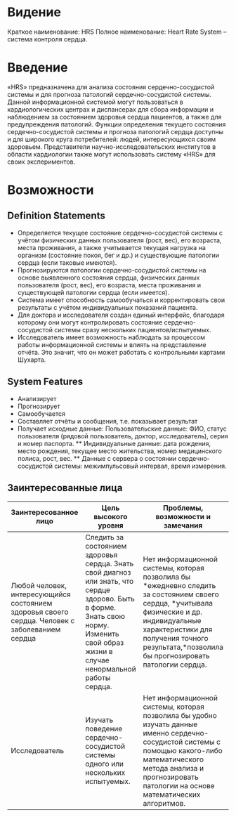 # Видение
Краткое наименование: HRS
Полное наименование: Heart Rate System – система контроля сердца.
# Введение
«HRS» предназначена для анализа состояния сердечно-сосудистой системы и для прогноза патологий сердечно-сосудистой системы. Данной информационной системой могут пользоваться в кардиологических центрах и диспансерах для сбора информации и наблюдением за состоянием здоровья сердца пациентов, а также для предупреждения патологий. Функции определения текущего состояния сердечно-сосудистой системы и прогноза патологий сердца доступны и для широкого круга потребителей: людей, интересующихся своим здоровьем. Представители научно-исследовательских институтов в области кардиологии также могут использовать систему «HRS» для своих экспериментов.
# Возможности
## Definition Statements
*	Определяется текущее состояние сердечно-сосудистой системы с учётом физических данных пользователя (рост, вес), его возраста, места проживания, а также учитывается текущая нагрузка на организм (состояние покоя, бег и др.) и существующие патологии сердца (если таковые имеются).
*	Прогнозируются патологии сердечно-сосудистой системы на основе выявленного состояния сердца, физических данных пользователя (рост, вес), его возраста, места проживания и существующей патологии сердца (если имеется).
*	Система имеет способность самообучаться и корректировать свои результаты с учётом индивидуальных показаний пациента.
*	Для доктора и исследователя создан единый интерфейс, благодаря которому они могут контролировать состояние сердечно-сосудистой системы сразу нескольких пациентов/испытуемых. 
*	Исследователь имеет возможность наблюдать за процессом работы информационной системы и влиять на представление отчёта. Это значит, что он может работать с контрольными картами Шухарта.
## System Features
*	Анализирует
*	Прогнозирует
*	Самообучается
*	Составляет отчёты и сообщения, т.е. показывает результат
*	Получает исходные данные:
	Пользовательские данные: ФИО, статус пользователя (рядовой пользователь, доктор, исследователь), серия и номер паспорта.
**	Индивидуальные данные: дата рождения, место рождения, текущее место жительства, номер медицинского полиса, рост, вес.
**	Данные с сервера о состоянии сердечно-сосудистой системы: межимпульсовый интервал, время измерения.
## Заинтересованные лица
Заинтересованное лицо|	Цель высокого уровня|	Проблемы, возможности и замечания|	Текущие решения
------|-----------|-------|-----------
Любой человек, интересующийся состоянием здоровья своего сердца. Человек с заболеванием сердца |Следить за состоянием здоровья сердца. Знать свой диагноз или знать, что сердце здорово. Быть в форме. Знать свою норму. Изменить свой образ жизни в случае ненормальной работы сердца. |Нет информационной системы, которая позволила бы *ежедневно следить за состоянием своего сердца, *учитывала физические и др. индивидуальные характеристики для получения точного результата,*позволила бы прогнозировать патологии сердца.
Исследователь|Изучать поведение сердечно-сосудистой системы одного или нескольких испытуемых.|Нет информационной системы, которая позволила бы удобно изучать данные именно сердечно-сосудистой системы с помощью какого-либо математического метода анализа и прогнозировать патологии на основе математических алгоритмов.|SPSS, Statistica, Matlab, Mathcad, Stata, Exel


